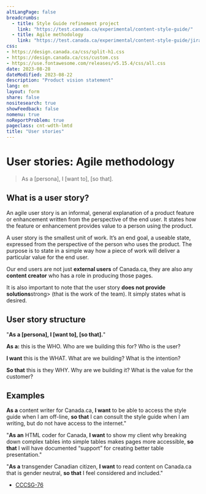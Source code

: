 ```yaml
---
altLangPage: false
breadcrumbs:
  - title: Style Guide refinement project
    link: "https://test.canada.ca/experimental/content-style-guide/"
  - title: Agile methodology
    link: "https://test.canada.ca/experimental/content-style-guide/jira/"    
css:
- https://design.canada.ca/css/split-h1.css
- https://design.canada.ca/css/custom.css
- https://use.fontawesome.com/releases/v5.15.4/css/all.css
date: 2023-08-28
dateModified: 2023-08-22
description: "Product vision statement"
lang: en
layout: form
share: false
nositesearch: true
showFeedback: false
nomenu: true
noReportProblem: true
pageclass: cnt-wdth-lmtd
title: "User stories"
---
```

<h1 property="name" id="wb-cont" dir="ltr"><span class="stacked"><span>User stories</span>: <span>Agile methodology</span></span></h1>
<blockquote class="mrgn-tp-lg mrgn-bttm-lg">
  <p>As a [persona], I [want to], [so that].</p>
</blockquote>
<h2 class="h3">What is a user story?</h2>
<p>An agile user story is an informal, general explanation of a product feature or enhancement written from the perspective of the end user. It states how the feature or enhancement provides value to a person using the product.</p>
<p>A user story is the smallest unit of work.  It’s an end goal, a useable state, expressed from the perspective of the person who uses the product.  The purpose is to state in a simple way how a piece of work will deliver a particular value for the end user.</p>
<p>Our end users are not just <strong>external users</strong> of Canada.ca, they are also any <strong>content creator</strong> who has a role in producing those pages.</p>
<p>It is also important to note that the user story <strong>does not provide solutions</strong>strong> (that is the work of the team).  It simply states what is desired.</p>
<h2 class="h3">User story structure</h2>
<p class="h3 mrgn-bttm-lg">"<strong>As a [persona], I [want to], [so that].</strong>"</p>
<p><strong>As a:</strong> this is the WHO. Who are we building this for? Who is the user?</p>
<p><strong>I want</strong> this is the WHAT. What are we building? What is the intention?</p>
<p><strong>So that</strong> this is they WHY. Why are we building it? What is the value for the customer?</p>
<h2 class="h3">Examples</h2>
<p><strong>As a</strong> content writer for Canada.ca, <strong>I want</strong> to be able to access the style guide when I am off-line, <strong>so that</strong> I can consult the style guide when I am writing, but do not have access to the internet."</p>
<p>"<strong>As an</strong> HTML coder for Canada, <strong>I want</strong> to show my client why breaking down complex tables into simple tables makes pages more accessible, <strong>so that</strong> I will have documented “support” for creating better table presentation."</p>
<p>"<strong>As a</strong> transgender Canadian citizen, <strong>I want</strong> to read content on Canada.ca that is gender neutral, <strong>so that</strong> I feel considered and included."</p>
<div class="mrgn-tp-lg">
  <ul class=" fa-ul">
    <li><span class="fa-li"><span class="fab fa-jira fa-lg"></span></span><a href="https://canada-style-guide.atlassian.net/browse/CCCSG-76">CCCSG-76</a></li>
  </ul>
</div>
